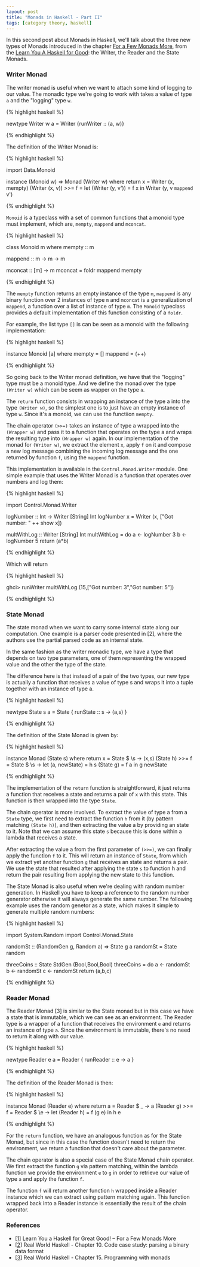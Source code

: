 ```yaml
---
layout: post
title: "Monads in Haskell - Part II"
tags: [category theory, haskell]
---
```


In this second post about Monads in Haskell, we'll talk about the three new types of Monads introduced in the chapter [For a Few Monads More](http://learnyouahaskell.com/for-a-few-monads-more), from the [Learn You A Haskell for Good](http://learnyouahaskell.com/): the Writer, the Reader and the State Monads.

### Writer Monad

The writer monad is useful when we want to attach some kind of logging to our value. The monadic type we're going to work with takes a value of type `a` and the "logging" type `w`.

{% highlight haskell %}

newtype Writer w a = Writer {runWriter :: (a, w)}

{% endhighlight %}

The definition of the Writer Monad is:

{% highlight haskell %}

import Data.Monoid

instance (Monoid w) => Monad (Writer w) where
  return x = Writer (x, mempty)
  (Writer (x, v)) >>= f = let (Writer (y, v')) = f x
                           in Writer (y, v `mappend` v')

{% endhighlight %}

`Monoid` is a typeclass with a set of common functions that a monoid type must implement, which are, `mempty`, `mappend` and `mconcat`.

{% highlight haskell %}

class Monoid m where
  mempty :: m

  mappend :: m -> m -> m

  mconcat :: [m] -> m
  mconcat = foldr mappend mempty

{% endhighlight %}

The `mempty` function returns an empty instance of the type `m`, `mappend` is any binary function over 2 instances of type `m` and `mconcat` is a generalization of `mappend`, a function over a list of instance of type `m`. The `Monoid` typeclass provides a default implementation of this function consisting of a `foldr`.

For example, the list type `[]` is can be seen as a monoid with the following implementation:

{% highlight haskell %}

instance Monoid [a] where
  mempty = []
  mappend = (++)

{% endhighlight %}

So going back to the Writer monad definition, we have that the "logging" type must be a monoid type. And we define the monad over the type `(Writer w)` which can be seem as wapper on the type `a`.

The `return` function consists in wrapping an instance of the type a into the type `(Writer w)`, so the simplest one is to just have an empty instance of type `w`. Since it's a monoid, we can use the functiion `mempty`.

The chain operator `(>>=)` takes an instance of type a wrapped into the `(Wrapper w)` and pass it to a function that operates on the type a and wraps the resulting type into `(Wrapper w)` again. In our implementation of the monad for `(Writer w)`, we extract the element `x`, apply `f` on it and compose a new log message combining the incoming log message and the one returned by function `f`, using the `mappend` function.

This implementation is available in the `Control.Monad.Writer` module. One simple example that uses the Writer Monad is a function that operates over numbers and log them:

{% highlight haskell %}

import Control.Monad.Writer

logNumber :: Int -> Writer [String] Int
logNumber x = Writer (x, ["Got number: " ++ show x])

multWithLog :: Writer [String] Int
multWithLog = do
  a <- logNumber 3
  b <- logNumber 5
  return (a*b)

{% endhighlight %}

Which will return

{% highlight haskell %}

ghci> runWriter multWithLog
(15,["Got number: 3","Got number: 5"])

{% endhighlight %}

### State Monad

The state monad when we want to carry some internal state along our computation. One example is a parser code presented in [2], where the authors use the partial parsed code as an internal state.

In the same fashion as the writer monadic type, we have a type that depends on two type parameters, one of them representing the wrapped value and the other the type of the state.

The difference here is that instead of a pair of the two types, our new type is actually a function that receives a value of type s and wraps it into a tuple together with an instance of type a.

{% highlight haskell %}

newtype State s a = State { runState :: s -> (a,s) }

{% endhighlight %}

The definition of the State Monad is given by:

{% highlight haskell %}

instance Monad (State s) where
  return x = State $ \s -> (x,s)
  (State h) >>= f = State $ \s -> let (a, newState) = h s
                                      (State g) = f a
                                    in  g newState

{% endhighlight %}

The implementation of the `return` function is straightforward, it just returns a function that receives a state and returns a pair of `x` with this state. This function is then wrapped into the type `State`.

The chain operator is more involved. To extract the value of type a from a `State` type, we first need to extract the function `h` from it (by pattern matching `(State h)`), and then extracting the value a by providing an state to it. Note that we can assume this state `s` because this is done within a lambda that receives a state.

After extracting the value a from the first parameter of `(>>=)`, we can finally apply the function `f` to it. This will return an instance of `State`, from which we extract yet another function `g` that receives an state and returns a pair. We use the state that resulted after applying the state `s` to function h and return the pair resulting from applying the new state to this function.

The State Monad is also useful when we're dealing with random number generation. In Haskell you have to keep a reference to the random number generator otherwise it will always generate the same number. The following example uses the random genetor as a state, which makes it simple to generate multiple random numbers:

{% highlight haskell %}

import System.Random
import Control.Monad.State

randomSt :: (RandomGen g, Random a) => State g a
randomSt = State random

threeCoins :: State StdGen (Bool,Bool,Bool)
threeCoins = do
    a <- randomSt
    b <- randomSt
    c <- randomSt
    return (a,b,c)

{% endhighlight %}

### Reader Monad

The Reader Monad [3] is similar to the State monad but in this case we have a state that is immutable, which we can see as an environment. The Reader type is a wrapper of a function that receives the environment `e` and returns an instance of type `a`. Since the environment is immutable, there's no need to return it along with our value.

{% highlight haskell %}

newtype Reader e a = Reader { runReader :: e -> a }

{% endhighlight %}

The definition of the Reader Monad is then:

{% highlight haskell %}

instance Monad (Reader e) where
  return a = Reader $ \_ -> a
  (Reader g) >>= f = Reader $ \e -> let (Reader h) = f (g e)
                                     in h e

{% endhighlight %}

For the `return` function, we have an analogous function as for the State Monad, but since in this case the function doesn't need to return the environment, we return a function that doesn't care about the parameter.

The chain operator is also a special case of the State Monad chain operator. We first extract the function `g` via pattern matching, within the lambda function we provide the environment `e` to `g` in order to retrieve our value of type `a` and apply the function `f`.

The function `f` will return another function `h` wrapped inside a Reader instance which we can extract using pattern matching again. This function wrapped back into a Reader instance is essentially the result of the chain operator.


### References

* [[1]("http://learnyouahaskell.com/for-a-few-monads-more")] 
 Learn You a Haskell for Great Good! – For a Few Monads More
* [[2]("http://book.realworldhaskell.org/read/code-case-study-parsing-a-binary-data-format.html")] 
 Real World Haskell - Chapter 10. Code case study: parsing a binary data format
* [[3]("http://book.realworldhaskell.org/read/programming-with-monads.html")] 
 Real World Haskell - Chapter 15. Programming with monads